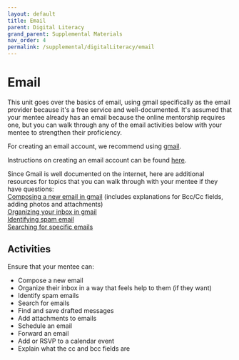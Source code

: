 ```yaml
---
layout: default
title: Email
parent: Digital Literacy
grand_parent: Supplemental Materials
nav_order: 4
permalink: /supplemental/digitalLiteracy/email
---
```


# Email

This unit goes over the basics of email, using gmail specifically as the email provider because it's a free service and well-documented. It's assumed that your mentee already has an email because the online mentorship requires one, but you can walk through any of the email activities below with your mentee to strengthen their proficiency.

For creating an email account, we recommend using [gmail](https://accounts.google.com/signup/v2/webcreateaccount).

Instructions on creating an email account can be found [here](https://support.google.com/mail/answer/56256?hl=en).

Since Gmail is well documented on the internet, here are additional resources for topics that you can walk through with your mentee if they have questions:<br>
[Composing a new email in gmail](https://business.tutsplus.com/tutorials/how-to-compose-and-send-your-first-email-with-gmail--cms-27678) (includes explanations for Bcc/Cc fields, adding photos and attachments)<br>
[Organizing your inbox in gmail](https://support.google.com/a/users/answer/9260550?hl=en)<br>
[Identifying spam email](https://www.westtek.co.uk/blog/story/9-tips-on-how-to-identify-a-spam-email)<br>
[Searching for specific emails](https://support.google.com/a/users/answer/9259943?hl=en&ref_topic=9259942)<br>

## Activities

Ensure that your mentee can:

- Compose a new email
- Organize their inbox in a way that feels help to them (if they want)
- Identify spam emails
- Search for emails
- Find and save drafted messages
- Add attachments to emails
- Schedule an email
- Forward an email
- Add or RSVP to a calendar event
- Explain what the cc and bcc fields are
